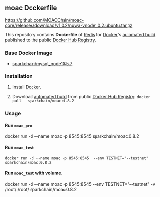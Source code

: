 ## moac Dockerfile

https://github.com/MOACChain/moac-core/releases/download/v1.0.2/nuwa-vnode1.0.2.ubuntu.tar.gz

This repository contains **Dockerfile** of [Redis](http://redis.io/) for [Docker](https://www.docker.com/)'s [automated build](https://hub.docker.com/r/sparkchain/moac/) published to the public [Docker Hub Registry](https://registry.hub.docker.com/).


### Base Docker Image

* [sparkchain/mysql_node10:5.7](http://dockerfile.github.io/#/ubuntu)


### Installation

1. Install [Docker](https://www.docker.com/).

2. Download [automated build](https://hub.docker.com/r/sparkchain/moac/) from public [Docker Hub Registry](https://registry.hub.docker.com/): `docker pull   sparkchain/moac:0.8.2 `


### Usage

#### Run `moac_pro`

   docker run -d --name moac -p 8545:8545   sparkchain/moac:0.8.2

#### Run `moac_test`

    docker run -d --name moac -p 8545:8545  --env TESTNET="--testnet"  sparkchain/moac:0.8.2

#### Run `moac_test` with volume.

 docker run -d --name moac -p 8545:8545  --env TESTNET="--testnet"  -v /root/:/root/ sparkchain/moac:0.8.2

